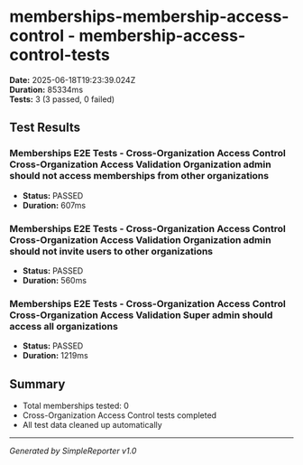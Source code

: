 # memberships-membership-access-control - membership-access-control-tests

**Date:** 2025-06-18T19:23:39.024Z  
**Duration:** 85334ms  
**Tests:** 3 (3 passed, 0 failed)

## Test Results


### Memberships E2E Tests - Cross-Organization Access Control Cross-Organization Access Validation Organization admin should not access memberships from other organizations
- **Status:** PASSED
- **Duration:** 607ms



### Memberships E2E Tests - Cross-Organization Access Control Cross-Organization Access Validation Organization admin should not invite users to other organizations
- **Status:** PASSED
- **Duration:** 560ms



### Memberships E2E Tests - Cross-Organization Access Control Cross-Organization Access Validation Super admin should access all organizations
- **Status:** PASSED
- **Duration:** 1219ms



## Summary

- Total memberships tested: 0
- Cross-Organization Access Control tests completed
- All test data cleaned up automatically

---
*Generated by SimpleReporter v1.0*
